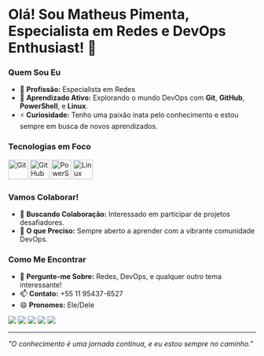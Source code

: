 # Olá! Sou Matheus Pimenta, Especialista em Redes e DevOps Enthusiast! 🚀

### Quem Sou Eu
- 🔭 **Profissão:** Especialista em Redes
- 🌱 **Aprendizado Ativo:** Explorando o mundo DevOps com **Git**, **GitHub**, **PowerShell**, e **Linux**.
- ⚡ **Curiosidade:** Tenho uma paixão inata pelo conhecimento e estou sempre em busca de novos aprendizados.

### Tecnologias em Foco
<p align="left">
  <img src="https://cdn.jsdelivr.net/gh/devicons/devicon/icons/git/git-original.svg" alt="Git" width="40" height="40"/>
  <img src="https://cdn.jsdelivr.net/gh/devicons/devicon/icons/github/github-original.svg" alt="GitHub" width="40" height="40"/>
  <img src="https://cdn.jsdelivr.net/gh/devicons/devicon/icons/powershell/powershell-plain.svg" alt="PowerShell" width="40" height="40"/>
  <img src="https://cdn.jsdelivr.net/gh/devicons/devicon/icons/linux/linux-original.svg" alt="Linux" width="40" height="40"/>
</p>

### Vamos Colaborar!
- 👯 **Buscando Colaboração:** Interessado em participar de projetos desafiadores.
- 🤔 **O que Preciso:** Sempre aberto a aprender com a vibrante comunidade DevOps.

### Como Me Encontrar
- 💬 **Pergunte-me Sobre:** Redes, DevOps, e qualquer outro tema interessante!
- 📫 **Contato:** +55 11 95437-6527
- 😄 **Pronomes:** Ele/Dele

<div>
<a href="https://www.youtube.com/seu-canal-youtube-aqui" target="_blank"><img loading="lazy" src="https://img.shields.io/badge/YouTube-FF0000?style=for-the-badge&logo=youtube&logoColor=white" target="_blank"></a>
<a href="https://instagram.com/seu-usuário-instagram-aqui" target="_blank"><img loading="lazy" src="https://img.shields.io/badge/-Instagram-%23E4405F?style=for-the-badge&logo=instagram&logoColor=white" target="_blank"></a>
<a href="https://www.twitch.tv/seu-usuário-aqui" target="_blank"><img loading="lazy" src="https://img.shields.io/badge/Twitch-9146FF?style=for-the-badge&logo=twitch&logoColor=white" target="_blank"></a>
<a href = "mailto:contato@seu-usuário-aqui"><img loading="lazy" src="https://img.shields.io/badge/Outlook-0078D4?style=for-the-badge&logo=microsoft-outlook&logoColor=white" target="_blank"></a>
<a href="https://www.linkedin.com/in/seu-usuário-linkedln-aqui" target="_blank"><img loading="lazy" src="https://img.shields.io/badge/-LinkedIn-%230077B5?style=for-the-badge&logo=linkedin&logoColor=white" target="_blank"></a>   
</div>

---

*"O conhecimento é uma jornada contínua, e eu estou sempre no caminho."*
